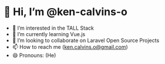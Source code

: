 # 👋 Hi, I’m @ken-calvins-o
- 👀 I’m interested in the TALL Stack
- 🌱 I’m currently learning Vue.js
- 💞️ I’m looking to collaborate on Laravel Open Source Projects
- 📫 How to reach me (ken.calvins.o@gmail.com)
- 😄 Pronouns: (He)


<!---
ken-calvins-o/ken-calvins-o is a ✨ special ✨ repository because its `README.md` (this file) appears on your GitHub profile.
You can click the Preview link to take a look at your changes.
--->
